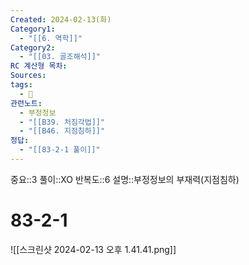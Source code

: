```yaml
---
Created: 2024-02-13(화)
Category1:
  - "[[6. 역학]]"
Category2:
  - "[[03. 골조해석]]"
RC 계산형 목차: 
Sources: 
tags:
  - 🧮
관련노트:
  - 부정정보
  - "[[B39. 처짐각법]]"
  - "[[B46. 지점침하]]"
정답:
  - "[[83-2-1 풀이]]"
---
```

중요::3
풀이::XO
반복도::6
설명::부정정보의 부재력(지점침하)
#  83-2-1

![[스크린샷 2024-02-13 오후 1.41.41.png]]
